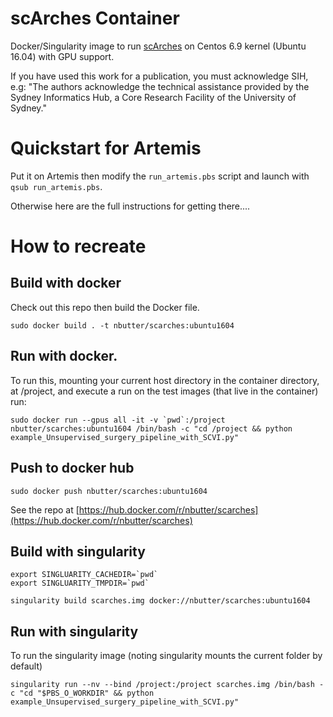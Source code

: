 # scArches Container

Docker/Singularity image to run [scArches](https://scarches.readthedocs.io/en/latest/) on Centos 6.9 kernel (Ubuntu 16.04) with GPU support.


If you have used this work for a publication, you must acknowledge SIH, e.g: "The authors acknowledge the technical assistance provided by the Sydney Informatics Hub, a Core Research Facility of the University of Sydney."


# Quickstart for Artemis

Put it on Artemis then modify the `run_artemis.pbs` script and launch with `qsub run_artemis.pbs`.

Otherwise here are the full instructions for getting there....


# How to recreate

## Build with docker
Check out this repo then build the Docker file.
```
sudo docker build . -t nbutter/scarches:ubuntu1604
```

## Run with docker.
To run this, mounting your current host directory in the container directory, at /project, and execute a run on the test images (that live in the container) run:
```
sudo docker run --gpus all -it -v `pwd`:/project nbutter/scarches:ubuntu1604 /bin/bash -c "cd /project && python example_Unsupervised_surgery_pipeline_with_SCVI.py"
```

## Push to docker hub
```
sudo docker push nbutter/scarches:ubuntu1604
```

See the repo at [https://hub.docker.com/r/nbutter/scarches](https://hub.docker.com/r/nbutter/scarches)


## Build with singularity
```
export SINGLUARITY_CACHEDIR=`pwd`
export SINGLUARITY_TMPDIR=`pwd`

singularity build scarches.img docker://nbutter/scarches:ubuntu1604
```

## Run with singularity
To run the singularity image (noting singularity mounts the current folder by default)
```
singularity run --nv --bind /project:/project scarches.img /bin/bash -c "cd "$PBS_O_WORKDIR" && python example_Unsupervised_surgery_pipeline_with_SCVI.py"
```
